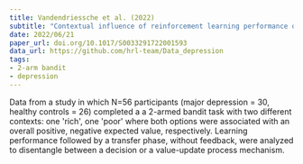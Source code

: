 ```yaml
---
title: Vandendriessche et al. (2022)
subtitle: "Contextual influence of reinforcement learning performance of depression: evidence for a negativity bias?"
date: 2022/06/21
paper_url: doi.org/10.1017/S0033291722001593
data_url: https://github.com/hrl-team/Data_depression
tags:
- 2-arm bandit
- depression
---
```


Data from a study in which N=56 participants (major depression = 30, healthy controls = 26) completed a a 2-armed bandit task with two different contexts: one 'rich', one 'poor' where both options were associated with an overall positive, negative expected value, respectively. Learning performance followed by a transfer phase, without feedback, were analyzed to disentangle between a decision or a value-update process mechanism.
